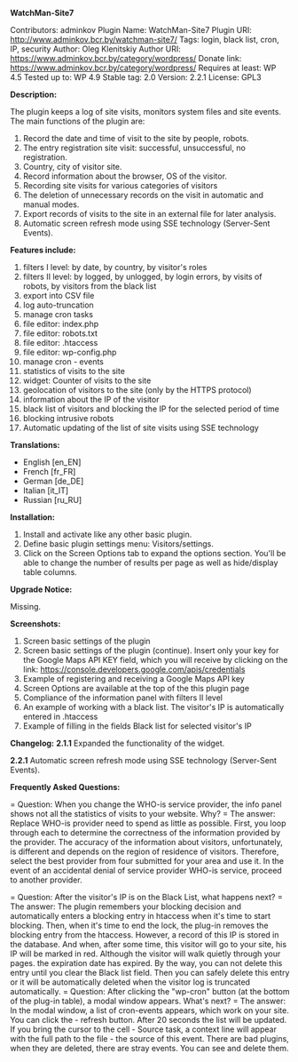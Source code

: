 **WatchMan-Site7**

Contributors: adminkov
Plugin Name: WatchMan-Site7
Plugin URI: http://www.adminkov.bcr.by/watchman-site7/
Tags: login, black list, cron, IP, security
Author: Oleg Klenitskiy
Author URI: 	https://www.adminkov.bcr.by/category/wordpress/
Donate link: https://www.adminkov.bcr.by/category/wordpress/
Requires at least: WP 4.5
Tested up to: WP 4.9
Stable tag: 2.0
Version: 2.2.1
License: GPL3

**Description:**

The plugin keeps a log of site visits, monitors system files and site events. The main functions of the plugin are: 
1. Record the date and time of visit to the site by people, robots. 
2. The entry registration site visit: successful, unsuccessful, no registration. 
3. Country, city  of visitor site. 
4. Record information about the browser, OS of the visitor. 
5. Recording site visits for various categories of visitors 
6. The deletion of unnecessary records on the visit in automatic and manual modes. 
7. Export records of visits to the site in an external file for later analysis.
8. Automatic screen refresh mode using SSE technology (Server-Sent Events).

**Features include:**

1. filters I level: by date, by country, by visitor's roles
2. filters II level: by logged, by unlogged, by login errors, by visits of robots, by visitors from the black list
3. export into CSV file
4. log auto-truncation
5. manage cron tasks
6. file editor: index.php
7. file editor: robots.txt
8. file editor: .htaccess
9. file editor: wp-config.php
10. manage cron - events
11. statistics of visits to the site
12. widget: Counter of visits to the site
13. geolocation of visitors to the site (only by the HTTPS protocol)
14. information about the IP of the visitor
15. black list of visitors and blocking the IP for the selected period of time
16. blocking intrusive robots
17. Automatic updating of the list of site visits using SSE technology

**Translations:**

- English [en_EN]
- French  [fr_FR]
- German  [de_DE]
- Italian [it_IT]
- Russian [ru_RU]

**Installation:**

1. Install and activate like any other basic plugin.
2. Define basic plugin settings menu: Visitors/settings. 
3. Click on the Screen Options tab to expand the options section. You'll be able to change the number of results per page as well as hide/display table columns.

**Upgrade Notice:**

Missing.

**Screenshots:**

1. Screen basic settings of the plugin
2. Screen basic settings of the plugin (continue). Insert only your key for the Google Maps API KEY field, which you will receive by clicking on the link: https://console.developers.google.com/apis/credentials
3. Example of registering and receiving a Google Maps API key
4. Screen Options are available at the top of the this plugin page
5. Compliance of the information panel with filters II level
6. An example of working with a black list. The visitor's IP is automatically entered in .htaccess
7. Example of filling in the fields Black list for selected visitor's IP

**Changelog:**
**2.1.1**
Expanded the functionality of the widget.

**2.2.1**
Automatic screen refresh mode using SSE technology (Server-Sent Events).

**Frequently Asked Questions:**

= Question: When you change the WHO-is service provider, the info panel shows not all the statistics of visits to your website. Why? =
The answer: Replace WHO-is provider need to spend as little as possible. First, you loop through each to determine the correctness of the information provided by the provider. The accuracy of the information about visitors, unfortunately, is different and depends on the region of residence of visitors. Therefore, select the best provider from four submitted for your area and use it. In the event of an accidental denial of service provider WHO-is service, proceed to another provider.

= Question: After the visitor's IP is on the Black List, what happens next? =
The answer: The plugin remembers your blocking decision and automatically enters a blocking entry in htaccess when it's time to start blocking. Then, when it's time to end the lock, the plug-in removes the blocking entry from the htaccess. However, a record of this IP is stored in the database. And when, after some time, this visitor will go to your site, his IP will be marked in red. Although the visitor will walk quietly through your pages. the expiration date has expired. By the way, you can not delete this entry until you clear the Black list field. Then you can safely delete this entry or it will be automatically deleted when the visitor log is truncated automatically.
= Question: After clicking the "wp-cron" button (at the bottom of the plug-in table), a modal window appears. What's next? =
The answer: In the modal window, a list of cron-events appears, which work on your site. You can click the - refresh button. After 20 seconds the list will be updated. If you bring the cursor to the cell - Source task, a context line will appear with the full path to the file - the source of this event. There are bad plugins, when they are deleted, there are stray events. You can see and delete them.
